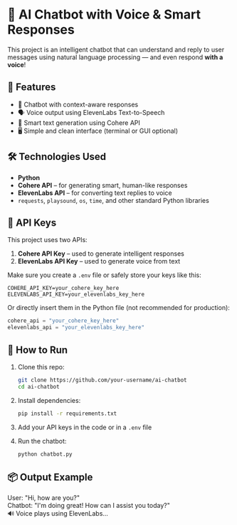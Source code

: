 # 🤖 AI Chatbot with Voice & Smart Responses

This project is an intelligent chatbot that can understand and reply to user messages using natural language processing — and even respond **with a voice**!

## 🧠 Features

- 💬 Chatbot with context-aware responses
- 🗣️ Voice output using ElevenLabs Text-to-Speech
- 🧠 Smart text generation using Cohere API
- 🖥️ Simple and clean interface (terminal or GUI optional)

## 🛠️ Technologies Used

- **Python**
- **Cohere API** – for generating smart, human-like responses
- **ElevenLabs API** – for converting text replies to voice
- `requests`, `playsound`, `os`, `time`, and other standard Python libraries

## 🔐 API Keys

This project uses two APIs:

1. **Cohere API Key** – used to generate intelligent responses
2. **ElevenLabs API Key** – used to generate voice from text

Make sure you create a `.env` file or safely store your keys like this:

```env
COHERE_API_KEY=your_cohere_key_here
ELEVENLABS_API_KEY=your_elevenlabs_key_here
```

Or directly insert them in the Python file (not recommended for production):

```python
cohere_api = "your_cohere_key_here"
elevenlabs_api = "your_elevenlabs_key_here"
```

## 🚀 How to Run

1. Clone this repo:
   ```bash
   git clone https://github.com/your-username/ai-chatbot
   cd ai-chatbot
   ```

2. Install dependencies:
   ```bash
   pip install -r requirements.txt
   ```

3. Add your API keys in the code or in a `.env` file

4. Run the chatbot:
   ```bash
   python chatbot.py
   ```

## 📦 Output Example

User: "Hi, how are you?"  
Chatbot: "I'm doing great! How can I assist you today?"  
🔊 Voice plays using ElevenLabs...
